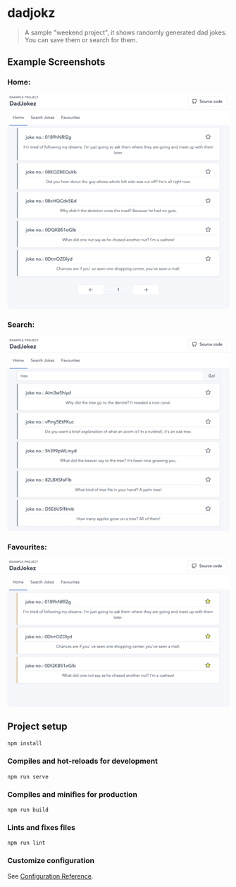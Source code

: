 # dadjokz
> A sample "weekend project", it shows randomly generated dad jokes. You can save them or search for them.
## Example Screenshots


### Home:
![Home](/screenshots/home.png)

### Search:
![search](/screenshots/search.png)

### Favourites:
![Favs](/screenshots/favs.png)
 

## Project setup
```
npm install
```

### Compiles and hot-reloads for development
```
npm run serve
```

### Compiles and minifies for production
```
npm run build
```

### Lints and fixes files
```
npm run lint
```

### Customize configuration
See [Configuration Reference](https://cli.vuejs.org/config/).
